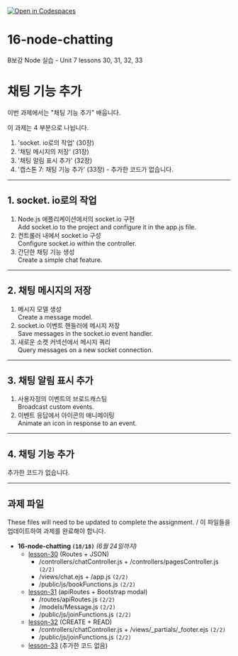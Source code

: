 [![Open in Codespaces](https://classroom.github.com/assets/launch-codespace-2972f46106e565e64193e422d61a12cf1da4916b45550586e14ef0a7c637dd04.svg)](https://classroom.github.com/open-in-codespaces?assignment_repo_id=15270268)
# 16-node-chatting

B보강 Node 실습 - Unit 7 lessons 30, 31, 32, 33

# 채팅 기능 추가

이번 과제에서는 "채팅 기능 추가" 배웁니다.

이 과제는 4 부분으로 나뉩니다.

1. 'socket. io로의 작업' (30장)
2. '채팅 메시지의 저장' (31장)
3. '채팅 알림 표시 추가' (32장)
4. '캡스톤 7: 채팅 기능 추가' (33장) - 추가한 코드가 없습니다.

---

## 1. socket. io로의 작업

1. Node.js 애플리케이션에서의 socket.io 구현<br>
   Add socket.io to the project and configure it in the app.js file.
2. 컨트롤러 내에서 socket.io 구성<br>
   Configure socket.io within the controller.
3. 간단한 채팅 기능 생성<br>
   Create a simple chat feature.

---

## 2. 채팅 메시지의 저장

1. 메시지 모델 생성<br>
   Create a message model.
2. socket.io 이벤트 핸들러에 메시지 저장<br>
   Save messages in the socket.io event handler.
3. 새로운 소켓 커넥션에서 메시지 쿼리<br>
   Query messages on a new socket connection.

---

## 3. 채팅 알림 표시 추가

1. 사용자정의 이벤트의 브로드캐스팅<br>
   Broadcast custom events.
2. 이벤트 응답에서 아이콘의 애니메이팅<br>
   Animate an icon in response to an event.

---

## 4. 채팅 기능 추가

추가한 코드가 없습니다.

---

## 과제 파일

These files will need to be updated to complete the assignment. / 이 파일들을 업데이트하여 과제를 완료해야 합니다.

- **16-node-chatting `(18/18)`** _(6월 24일까지)_
  - [lesson-30](./lesson-30) (Routes + JSON)
    - /controllers/chatController.js + /controllers/pagesController.js `(2/2)`
    - /views/chat.ejs + /app.js `(2/2)`
    - /public/js/bookFunctions.js `(2/2)`
  - [lesson-31](./lesson-31) (apiRoutes + Bootstrap modal)
    - /routes/apiRoutes.js `(2/2)`
    - /models/Message.js `(2/2)`
    - /public/js/joinFunctions.js `(2/2)`
  - [lesson-32](./lesson-32) (CREATE + READ)
    - /controllers/chatController.js + /views/\_partials/\_footer.ejs `(2/2)`
    - /public/js/joinFunctions.js `(2/2)`
  - [lesson-33](./lesson-33) (추가한 코드 없음)

